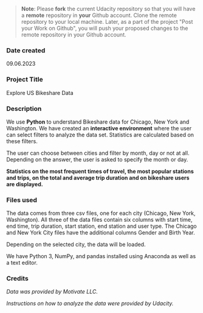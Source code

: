 >**Note**: Please **fork** the current Udacity repository so that you will have a **remote** repository in **your** Github account. Clone the remote repository to your local machine. Later, as a part of the project "Post your Work on Github", you will push your proposed changes to the remote repository in your Github account.

### Date created
09.06.2023

### Project Title
Explore US Bikeshare Data

### Description
We use **Python** to understand Bikeshare data for Chicago, New York and Washington. We have created an **interactive environment** where the user can select filters to analyze the data set. Statistics are calculated based on these filters. 

The user can choose between cities and filter by month, day or not at all. Depending on the answer, the user is asked to specify the month or day. 

**Statistics on the most frequent times of travel, the most popular stations and trips, on the total and average trip duration and on bikeshare users are displayed.** 

### Files used
The data comes from three csv files, one for each city (Chicago, New York, Washington). All three of the data files contain six columns with start time, end time, trip duration, start station, end station and user type. The Chicago and New York City files have the additional columns Gender and Birth Year.

Depending on the selected city, the data will be loaded. 

We have Python 3, NumPy, and pandas installed using Anaconda as well as a text editor. 

### Credits
*Data was provided by Motivate LLC.* 

*Instructions on how to analyze the data were provided by Udacity.* 
